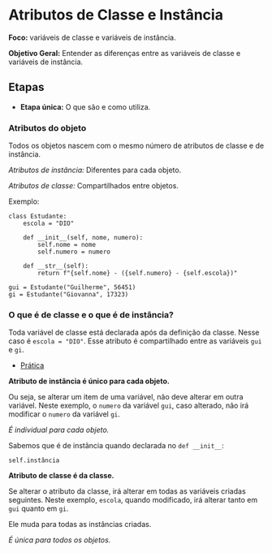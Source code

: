 # Atributos de Classe e Instância

**Foco:** variáveis de classe e variáveis de instância.

**Objetivo Geral:** Entender as diferenças entre as variáveis de classe e variáveis de instância.

## Etapas

- **Etapa única:** O que são e como utiliza.

### Atributos do objeto

Todos os objetos nascem com o mesmo número de atributos de classe e de instância.

*Atributos de instância:* Diferentes para cada objeto.

*Atributos de classe:* Compartilhados entre objetos.

Exemplo:
```
class Estudante:
    escola = "DIO"

    def __init__(self, nome, numero):
        self.nome = nome
        self.numero = numero
    
    def __str__(self):
        return f"{self.nome} - ({self.numero} - {self.escola})"

gui = Estudante("Guilherme", 56451)
gi = Estudante("Giovanna", 17323) 
```

### O que é de classe e o que é de instância?

Toda variável de classe está declarada após da definição da classe. Nesse caso é `escola = "DIO"`. Esse atributo é compartilhado entre as variáveis `gui` e `gi`.

- [Prática](01_atributos-classe-instancias.py)

**Atributo de instância é único para cada objeto.**

Ou seja, se alterar um item de uma variável, não deve alterar em outra variável. Neste exemplo, o `numero` da variável `gui`, caso alterado, não irá modificar o `numero` da variável `gi`.

*É individual para cada objeto.*

Sabemos que é de instância quando declarada no `def __init__`:
```
self.instância
```

**Atributo de classe é da classe.**

Se alterar o atributo da classe, irá alterar em todas as variáveis criadas seguintes. Neste exemplo, `escola`, quando modificado, irá alterar tanto em `gui` quanto em `gi`.

Ele muda para todas as instâncias criadas.

*É única para todos os objetos.*